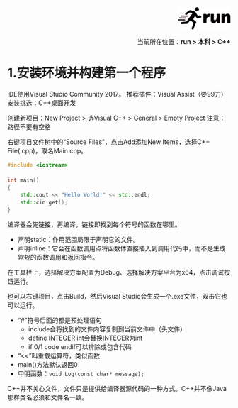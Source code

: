<div align="right"><a href="https://github.com/YuXiang187/run"><img src="./assets/run_logo.svg" alt="SVG Image" height="50"></a></div>
<p align="right">当前所在位置：<strong>run > 本科 > C++</strong></p>

# 1.安装环境并构建第一个程序

IDE使用Visual Studio Community 2017。
推荐插件：Visual Assist（要99刀）
安装挑选：C++桌面开发

创建新项目：New Project > 选Visual C++ > General > Empty Project
注意：路径不要有空格

右键项目文件树中的“Source Files”，点击Add添加New Items，选择C++ File(.cpp)，取名Main.cpp。

```c++
#include <iostream>

int main()
{
    std::cout << "Hello World!" << std::endl;
    std::cin.get();
}
```

编译器会先链接，再编译，链接即找到每个符号的函数在哪里。

- 声明static：作用范围局限于声明它的文件。
- 声明inline：它会在函数调用点将函数体直接插入到调用代码中，而不是生成常规的函数调用和返回指令。

在工具栏上，选择解决方案配置为Debug、选择解决方案平台为x64，点击调试按钮运行。

也可以右键项目，点击Build，然后Visual Studio会生成一个.exe文件，双击它也可以运行。

- “#”符号后面的都是预处理语句
    - include会将找到的文件内容复制到当前文件中（头文件）
    - define INTEGER int会替换INTEGER为int
    - if 0/1 code endif可以排除或包含代码
- “<<”叫重载运算符，类似函数
- main()方法默认返回0
- 申明函数：`void Log(const char* message);`

C++并不关心文件，文件只是提供给编译器源代码的一种方式。C++并不像Java那样类名必须和文件名一致。